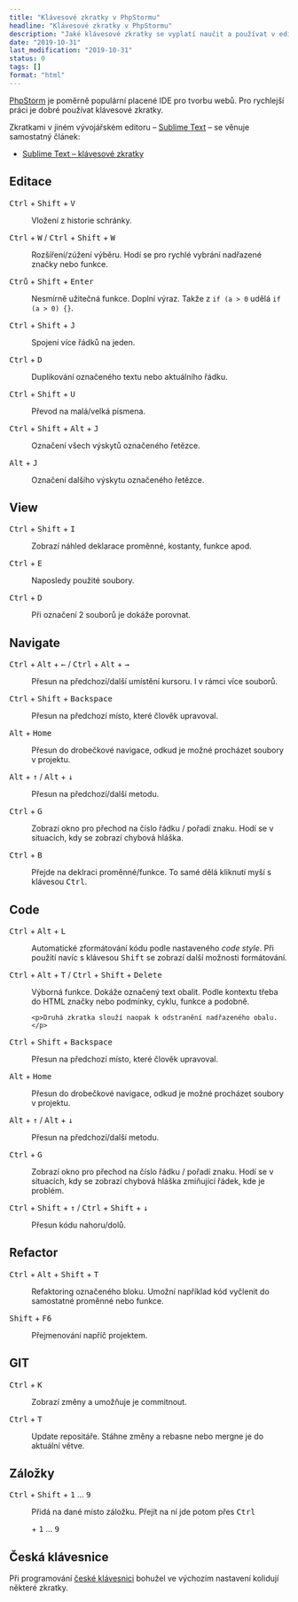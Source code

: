 ```yaml
---
title: "Klávesové zkratky v PhpStormu"
headline: "Klávesové zkratky v PhpStormu"
description: "Jaké klávesové zkratky se vyplatí naučit a používat v editoru PhpStorm."
date: "2019-10-31"
last_modification: "2019-10-31"
status: 0
tags: []
format: "html"
---
```


<p><a href="https://www.jetbrains.com/phpstorm/">PhpStorm</a> je poměrně populární placené IDE pro tvorbu webů. Pro rychlejší práci je dobré používat klávesové zkratky.</p>

<p>Zkratkami v jiném vývojářském editoru – <a href="/st">Sublime Text</a> – se věnuje samostatný článek:</p>

<div class="internal-content">
  <ul>
    <li><a href="/sublime-text-zkratky">Sublime Text – klávesové zkratky</a></li>
  </ul>
</div>

<h2 id="edit">Editace</h2>
<dl>
  <dt>
    <kbd>Ctrl</kbd> + <kbd>Shift</kbd> + <kbd>V</kbd>
  </dt>
  <dd>
    <p>Vložení z historie schránky.</p>
  </dd>
  <dt>
    <kbd>Ctrl</kbd> + <kbd>W</kbd> / <kbd>Ctrl</kbd> + <kbd>Shift</kbd> +  <kbd>W</kbd>
  </dt>
  <dd>
    <p>Rozšíření/zúžení výběru. Hodí se pro rychlé vybrání nadřazené značky nebo funkce.</p>
  </dd>
  <dt>
    <kbd>Ctrů</kbd> + <kbd>Shift</kbd> + <kbd>Enter</kbd>
  </dt>
  <dd>
    <p>Nesmírně užitečná funkce. Doplní výraz. Takže z <code>if (a > 0</code> udělá <code>if (a > 0) {}</code>.</p>
  </dd>
  <dt>
    <kbd>Ctrl</kbd> + <kbd>Shift</kbd> + <kbd>J</kbd>
  </dt>
  <dd>
    <p>Spojení více řádků na jeden.</p>
  </dd>
  <dt>
    <kbd>Ctrl</kbd> + <kbd>D</kbd>
  </dt>
  <dd>
    <p>Duplikování označeného textu nebo aktuálního řádku.</p>
  </dd>
  <dt>
    <kbd>Ctrl</kbd> + <kbd>Shift</kbd> + <kbd>U</kbd>
  </dt>
  <dd>
    <p>Převod na malá/velká písmena.</p>
  </dd> 
  <dt>
    <kbd>Ctrl</kbd> + <kbd>Shift</kbd> + <kbd>Alt</kbd> + <kbd>J</kbd>
  </dt>
  <dd>
    <p>Označení všech výskytů označeného řetězce.</p>
  </dd> 
  <dt>
    <kbd>Alt</kbd> + <kbd>J</kbd>
  </dt>
  <dd>
    <p>Označení dalšího výskytu označeného řetězce.</p>
  </dd>   
</dl>

<h2 id="view">View</h2>
<dl>
  <dt>
    <kbd>Ctrl</kbd> + <kbd>Shift</kbd> + <kbd>I</kbd>
  </dt>
  <dd>
    <p>Zobrazí náhled deklarace proměnné, kostanty, funkce apod.</p>
  </dd>
  <dt>
    <kbd>Ctrl</kbd> + <kbd>E</kbd>
  </dt>
  <dd>
    <p>Naposledy použité soubory.</p>
  </dd>
  <dt>
    <kbd>Ctrl</kbd> + <kbd>D</kbd>
  </dt>
  <dd>
    <p>Při označení 2 souborů je dokáže porovnat.</p>
  </dd>
</dl>

<h2 id="navigate">Navigate</h2>
<dl>
  <dt>
    <kbd>Ctrl</kbd> + <kbd>Alt</kbd> + <kbd>←</kbd> / <kbd>Ctrl</kbd> + <kbd>Alt</kbd> + <kbd>→</kbd>
  </dt>
  <dd>
    <p>Přesun na předchozí/další umístění kursoru. I v rámci více souborů.</p>
  </dd>
  <dt>
    <kbd>Ctrl</kbd> + <kbd>Shift</kbd> + <kbd>Backspace</kbd>
  </dt>
  <dd>
    <p>Přesun na předchozí místo, které člověk upravoval.</p>
  </dd>
  <dt>
    <kbd>Alt</kbd> + <kbd>Home</kbd>
  </dt>
  <dd>
    <p>Přesun do drobečkové navigace, odkud je možné procházet soubory v projektu.</p>
  </dd>  
  <dt>
    <kbd>Alt</kbd> + <kbd>↑</kbd> / <kbd>Alt</kbd> + <kbd>↓</kbd>
  </dt>
  <dd>
    <p>Přesun na předchozí/další metodu.</p>
  </dd> 
  <dt>
    <kbd>Ctrl</kbd> + <kbd>G</kbd>
  </dt>
  <dd>
    <p>Zobrazí okno pro přechod na číslo řádku / pořadí znaku. Hodí se v situacích, kdy se zobrazí chybová hláška.</p>
  </dd>
  <dt>
    <kbd>Ctrl</kbd> + <kbd>B</kbd>
  </dt>
  <dd>
    <p>Přejde na deklraci proměnné/funkce. To samé dělá kliknutí myší s klávesou <kbd>Ctrl</kbd>.</p>
  </dd>  
</dl>

<h2 id="code">Code</h2>
<dl>
  <dt>
    <kbd>Ctrl</kbd> + <kbd>Alt</kbd> + <kbd>L</kbd>
  </dt>
  <dd>
    <p>Automatické zformátování kódu podle nastaveného <i lang="en">code style</i>. Při použití navíc s klávesou <kbd>Shift</kbd> se zobrazí další možnosti formátování.</p>
  </dd>
  <dt>
    <kbd>Ctrl</kbd> + <kbd>Alt</kbd> + <kbd>T</kbd> / <kbd>Ctrl</kbd> + <kbd>Shift</kbd> + <kbd>Delete</kbd>
  </dt>
  <dd>
    <p>Výborná funkce. Dokáže označený text obalit. Podle kontextu třeba do HTML značky nebo podmínky, cyklu, funkce a podobně.</p>
    
    <p>Druhá zkratka slouží naopak k odstranění nadřazeného obalu.</p>
  </dd>
  <dt>
    <kbd>Ctrl</kbd> + <kbd>Shift</kbd> + <kbd>Backspace</kbd>
  </dt>
  <dd>
    <p>Přesun na předchozí místo, které člověk upravoval.</p>
  </dd>
  <dt>
    <kbd>Alt</kbd> + <kbd>Home</kbd>
  </dt>
  <dd>
    <p>Přesun do drobečkové navigace, odkud je možné procházet soubory v projektu.</p>
  </dd>  
  <dt>
    <kbd>Alt</kbd> + <kbd>↑</kbd> / <kbd>Alt</kbd> + <kbd>↓</kbd>
  </dt>
  <dd>
    <p>Přesun na předchozí/další metodu.</p>
  </dd> 
  <dt>
    <kbd>Ctrl</kbd> + <kbd>G</kbd>
  </dt>
  <dd>
    <p>Zobrazí okno pro přechod na číslo řádku / pořadí znaku. Hodí se v situacích, kdy se zobrazí chybová hláška zmiňující řádek, kde je problém.</p>
  </dd>
  <dt>
    <kbd>Ctrl</kbd> + <kbd>Shift</kbd> + <kbd>↑</kbd> / <kbd>Ctrl</kbd> + <kbd>Shift</kbd> + <kbd>↓</kbd>
  </dt>
  <dd>
    <p>Přesun kódu nahoru/dolů.</p>
  </dd>  
</dl>

<h2 id="refactor">Refactor</h2>

<dl>
  <dt>
    <kbd>Ctrl</kbd> + <kbd>Alt</kbd> + <kbd>Shift</kbd> + <kbd>T</kbd>
  </dt>
  <dd>
    <p>Refaktoring označeného bloku. Umožní například kód vyčlenit do samostatné proměnné nebo funkce.</p>
  </dd>
  <dt>
    <kbd>Shift</kbd> + <kbd>F6</kbd>
  </dt>
  <dd>
    <p>Přejmenování napříč projektem.</p>
  </dd>  
</dl>

<h2 id="git">GIT</h2>

<dl>
  <dt>
    <kbd>Ctrl</kbd> + <kbd>K</kbd>
  </dt>
  <dd>
    <p>Zobrazí změny a umožňuje je commitnout.</p>
  </dd>  
  <dt>
    <kbd>Ctrl</kbd> + <kbd>T</kbd>
  </dt>
  <dd>
    <p>Update repositáře. Stáhne změny a rebasne nebo mergne je do aktuální větve.</p>
  </dd>    
</dl>

<h2 id="zalozky">Záložky</h2>

<dl>
  <dt>
    <kbd>Ctrl</kbd> + <kbd>Shift</kbd> + <kbd>1</kbd> … <kbd>9</kbd>
  </dt>
  <dd>
    <p>Přidá na dané místo záložku. Přejít na ní jde potom přes <kbd>Ctrl</kbd></p> + <kbd>1</kbd> … <kbd>9</kbd>
  </dd>      
</dl>



<h2 id="ceska-klavesnice">Česká klávesnice</h2>

<p>Při programování <a href="/ceska-klavesnice">české klávesnici</a> bohužel ve výchozím nastavení kolidují některé zkratky.</p>
